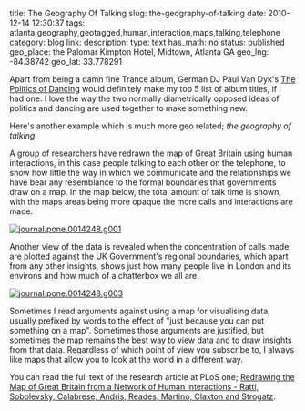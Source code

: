 title: The Geography Of Talking
slug: the-geography-of-talking
date: 2010-12-14 12:30:37
tags: atlanta,geography,geotagged,human,interaction,maps,talking,telephone
category: blog
link: 
description: 
type: text
has_math: no
status: published
geo_place: the Palomar Kimpton Hotel, Midtown, Atlanta GA
geo_lng: -84.38742
geo_lat: 33.778291

Apart from being a damn fine Trance album, German DJ Paul Van Dyk's [The Politics of Dancing](https://en.wikipedia.org/wiki/The_Politics_of_Dancing_(Paul_van_Dyk_album) "https://en.wikipedia.org/wiki/The_Politics_of_Dancing_(Paul_van_Dyk_album)") would definitely make my top 5 list of album titles, if I had one. I love the way the two normally diametrically opposed ideas of politics and dancing are used together to make something new.

Here's another example which is much more geo related; *the geography of talking*.

A group of researchers have redrawn the map of Great Britain using human interactions, in this case people talking to each other on the telephone, to show how little the way in which we communicate and the relationships we have bear any resemblance to the formal boundaries that governments draw on a map. In the map below, the total amount of talk time is shown, with the maps areas being more opaque the more calls and interactions are made.

<!-- TEASER_END -->

[![](/wp-content/uploads/2010/12/journal.pone_.0014248.g001-259x300.png "journal.pone.0014248.g001")](/wp-content/uploads/2010/12/journal.pone_.0014248.g001.png "/wp-content/uploads/2010/12/journal.pone_.0014248.g001.png")

Another view of the data is revealed when the concentration of calls made are plotted against the UK Government's regional boundaries, which apart from any other insights, shows just how many people live in London and its environs and how much of a chatterbox we all are.

[![](/wp-content/uploads/2010/12/journal.pone_.0014248.g003-175x300.png "journal.pone.0014248.g003")](/wp-content/uploads/2010/12/journal.pone_.0014248.g003.png "/wp-content/uploads/2010/12/journal.pone_.0014248.g003.png")

Sometimes I read arguments against using a map for visualising data, usually prefixed by words to the effect of "just because you can put something on a map". Sometimes those arguments are justified, but sometimes the map remains the best way to view data and to draw insights from that data. Regardless of which point of view you subscribe to, I always like maps that allow you to look at the world in a different way.

You can read the full text of the research article at PLoS one; [Redrawing the Map of Great Britain from a Network of Human Interactions - Ratti, Sobolevsky, Calabrese, Andris, Reades, Martino, Claxton and Strogatz](https://www.plosone.org/article/info:doi/10.1371/journal.pone.0014248 "https://www.plosone.org/article/info:doi/10.1371/journal.pone.0014248").






